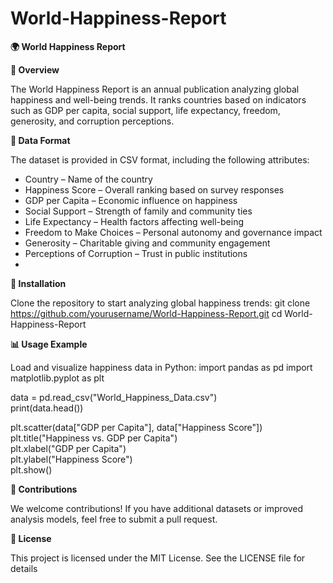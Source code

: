 # World-Happiness-Report
**🌍 World Happiness Report**

**📌 Overview**

The World Happiness Report is an annual publication analyzing global happiness and well-being trends. It ranks countries based on indicators such as GDP per capita, social support, life expectancy, freedom, generosity, and corruption perceptions.

**📂 Data Format**

The dataset is provided in CSV format, including the following attributes:
- Country – Name of the country
- Happiness Score – Overall ranking based on survey responses
- GDP per Capita – Economic influence on happiness
- Social Support – Strength of family and community ties
- Life Expectancy – Health factors affecting well-being
- Freedom to Make Choices – Personal autonomy and governance impact
- Generosity – Charitable giving and community engagement
- Perceptions of Corruption – Trust in public institutions
- 
**🔧 Installation**

Clone the repository to start analyzing global happiness trends:
git clone https://github.com/yourusername/World-Happiness-Report.git
cd World-Happiness-Report


**📊 Usage Example**

Load and visualize happiness data in Python:
import pandas as pd
import matplotlib.pyplot as plt  

data = pd.read_csv("World_Happiness_Data.csv")  
print(data.head())  

plt.scatter(data["GDP per Capita"], data["Happiness Score"])  
plt.title("Happiness vs. GDP per Capita")  
plt.xlabel("GDP per Capita")  
plt.ylabel("Happiness Score")  
plt.show()


**🤝 Contributions**

We welcome contributions! If you have additional datasets or improved analysis models, feel free to submit a pull request.

**📜 License**

This project is licensed under the MIT License. See the LICENSE file for details

